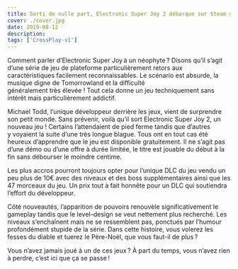 ```yaml
---
title: Sorti de nulle part, Electronic Super Joy 2 débarque sur Steam gratuitement
cover: ./cover.jpg
date: 2019-08-12
description: 
tags: ['CrossPlay-v1']
---
```

Comment parler d’Electronic Super Joy à un néophyte ? Disons qu’il s’agit d’une série de jeu de plateforme particulièrement retors aux caractéristiques facilement reconnaissables. Le scénario est absurde, la musique digne de Tomorrowland et la difficulté généralement très élevée ! Tout cela donne un jeu techniquement sans intérêt mais particulièrement addictif. 

Michael Todd, l’unique développeur derrière les jeux, vient de surprendre son petit monde. Sans prévenir, voilà qu’il sort Electronic Super Joy 2, un nouveau jeu ! Certains l’attendaient de pied ferme tandis que d’autres y voyaient la suite d’une très longue blague. Tous ont en tout cas été heureux d’apprendre que le jeu est disponible gratuitement. Il ne s’agit pas d’une démo ou d’une offre à durée limitée, le titre est jouable du début à la fin sans débourser le moindre centime.  

Les plus accros pourront toujours opter pour l’unique DLC du jeu vendu un peu plus de 10€ avec des niveaux et des boss supplémentaires ainsi que les 47 morceaux du jeu. Un prix tout à fait honnête pour un DLC qui soutiendra l’effort du développeur.  

Côté nouveautés, l’apparition de pouvoirs renouvèle significativement le gameplay tandis que le level–design se veut nettement plus recherché. Les niveaux s’enchaînent mais ne se ressemblent pas, ponctués par l’humour profondément stupide de la série. Dans cette histoire, vous volerez les fesses du diable et tuerez le Père-Noël, que vous faut-il de plus ?  

Vous n’avez jamais joué à un de ces jeux ? À part du temps, vous n’avez rien à perdre, c’est ici que ça se passe ! 

